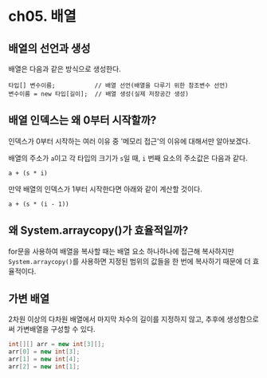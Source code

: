 # ch05. 배열

## 배열의 선언과 생성

배열은 다음과 같은 방식으로 생성한다. 

```text
타입[] 변수이름;           // 배열 선언(배열을 다루기 위한 참조변수 선언)
변수이름 = new 타입[길이];  // 배열 생성(실제 저장공간 생성)
```

## 배열 인덱스는 왜 0부터 시작할까?

인덱스가 0부터 시작하는 여러 이유 중 '메모리 접근'의 이유에 대해서만 알아보겠다.

배열의 주소가 `a`이고 각 타입의 크기가 `s`일 때, `i` 번째 요소의 주소값은 다음과 같다. 

```
a + (s * i)
```

만약 배열의 인덱스가 1부터 시작한다면 아래와 같이 계산할 것이다.

```
a + (s * (i - 1))
```


## 왜 System.arraycopy()가 효율적일까?

for문을 사용하여 배열을 복사할 때는 배열 요소 하나하나에 접근해 복사하지만 `System.arraycopy()`를 사용하면 지정된 범위의 값들을 한 번에 복사하기 때문에 더 효율적이다.  

## 가변 배열

2차원 이상의 다차원 배열에서 마지막 차수의 길이를 지정하지 않고, 추후에 생성함으로써 가변배열을 구성할 수 있다.

```java
int[][] arr = new int[3][];
arr[0] = new int[3];
arr[1] = new int[4];
arr[2] = new int[1];
```

